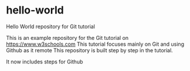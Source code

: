 # hello-world
Hello World repository for Git tutorial

This is an example repository for the Git tutorial on https://www.w3schools.com
This tutorial focuses mainly on Git and using Github as it remote
This repository is built step by step in the tutorial.

It now includes steps for Github

